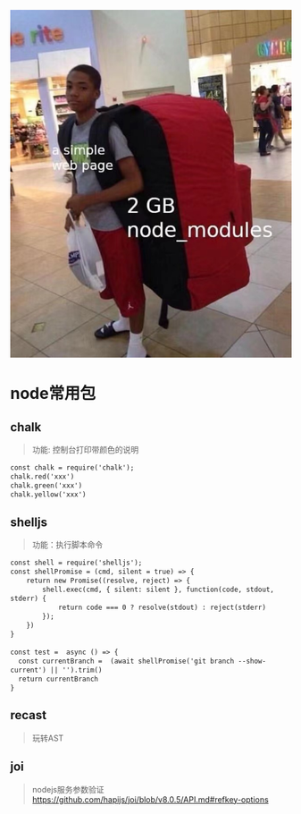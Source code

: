 ![alt 属性文本](./images/nodemodules.jpg)

# node常用包

## chalk 
> 功能: 控制台打印带颜色的说明
```
const chalk = require('chalk');
chalk.red('xxx')
chalk.green('xxx')
chalk.yellow('xxx')
```

## shelljs
> 功能：执行脚本命令
```
const shell = require('shelljs');
const shellPromise = (cmd, silent = true) => {
    return new Promise((resolve, reject) => {
        shell.exec(cmd, { silent: silent }, function(code, stdout, stderr) {
            return code === 0 ? resolve(stdout) : reject(stderr)
        });
    })
}

const test =  async () => {
  const currentBranch =  (await shellPromise('git branch --show-current') || '').trim()
  return currentBranch
}
```

## recast
> 玩转AST


## joi
> nodejs服务参数验证
> https://github.com/hapijs/joi/blob/v8.0.5/API.md#refkey-options
